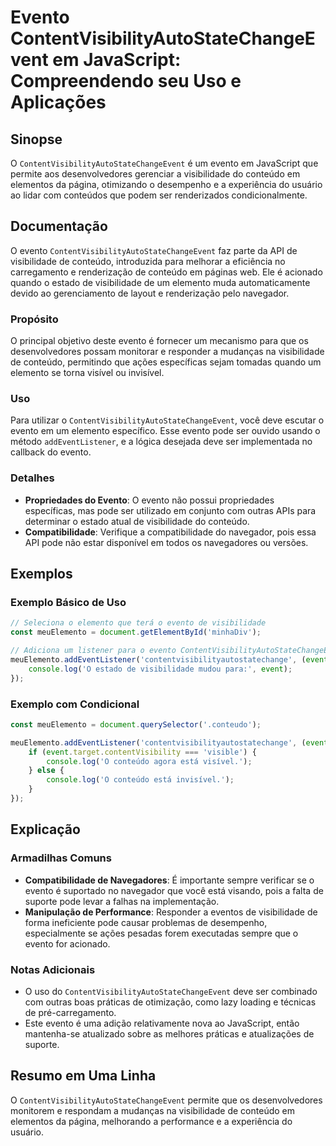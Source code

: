 <!--
Meta Description: # Evento ContentVisibilityAutoStateChangeEvent em JavaScript: Compreendendo seu Uso e Aplicações ## Sinopse O `ContentVisibilityAutoStateChangeEvent` ...
Meta Keywords: evento, visibilidade, que, conteúdo, contentvisibilityautostatechangeevent
-->

# Evento ContentVisibilityAutoStateChangeEvent em JavaScript: Compreendendo seu Uso e Aplicações

## Sinopse
O `ContentVisibilityAutoStateChangeEvent` é um evento em JavaScript que permite aos desenvolvedores gerenciar a visibilidade do conteúdo em elementos da página, otimizando o desempenho e a experiência do usuário ao lidar com conteúdos que podem ser renderizados condicionalmente.

## Documentação
O evento `ContentVisibilityAutoStateChangeEvent` faz parte da API de visibilidade de conteúdo, introduzida para melhorar a eficiência no carregamento e renderização de conteúdo em páginas web. Ele é acionado quando o estado de visibilidade de um elemento muda automaticamente devido ao gerenciamento de layout e renderização pelo navegador.

### Propósito
O principal objetivo deste evento é fornecer um mecanismo para que os desenvolvedores possam monitorar e responder a mudanças na visibilidade de conteúdo, permitindo que ações específicas sejam tomadas quando um elemento se torna visível ou invisível.

### Uso
Para utilizar o `ContentVisibilityAutoStateChangeEvent`, você deve escutar o evento em um elemento específico. Esse evento pode ser ouvido usando o método `addEventListener`, e a lógica desejada deve ser implementada no callback do evento.

### Detalhes
- **Propriedades do Evento**: O evento não possui propriedades específicas, mas pode ser utilizado em conjunto com outras APIs para determinar o estado atual de visibilidade do conteúdo.
- **Compatibilidade**: Verifique a compatibilidade do navegador, pois essa API pode não estar disponível em todos os navegadores ou versões.

## Exemplos
### Exemplo Básico de Uso
```javascript
// Seleciona o elemento que terá o evento de visibilidade
const meuElemento = document.getElementById('minhaDiv');

// Adiciona um listener para o evento ContentVisibilityAutoStateChangeEvent
meuElemento.addEventListener('contentvisibilityautostatechange', (event) => {
    console.log('O estado de visibilidade mudou para:', event);
});
```

### Exemplo com Condicional
```javascript
const meuElemento = document.querySelector('.conteudo');

meuElemento.addEventListener('contentvisibilityautostatechange', (event) => {
    if (event.target.contentVisibility === 'visible') {
        console.log('O conteúdo agora está visível.');
    } else {
        console.log('O conteúdo está invisível.');
    }
});
```

## Explicação
### Armadilhas Comuns
- **Compatibilidade de Navegadores**: É importante sempre verificar se o evento é suportado no navegador que você está visando, pois a falta de suporte pode levar a falhas na implementação.
- **Manipulação de Performance**: Responder a eventos de visibilidade de forma ineficiente pode causar problemas de desempenho, especialmente se ações pesadas forem executadas sempre que o evento for acionado.

### Notas Adicionais
- O uso do `ContentVisibilityAutoStateChangeEvent` deve ser combinado com outras boas práticas de otimização, como lazy loading e técnicas de pré-carregamento.
- Este evento é uma adição relativamente nova ao JavaScript, então mantenha-se atualizado sobre as melhores práticas e atualizações de suporte.

## Resumo em Uma Linha
O `ContentVisibilityAutoStateChangeEvent` permite que os desenvolvedores monitorem e respondam a mudanças na visibilidade de conteúdo em elementos da página, melhorando a performance e a experiência do usuário.